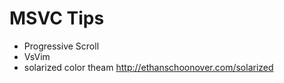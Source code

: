 
MSVC Tips
=========

* Progressive Scroll
* VsVim
* solarized color theam <http://ethanschoonover.com/solarized>


